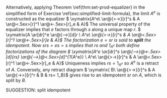 Alternatively, applying Theorem \ref{thm:set-prod-equalizer} in the simplified form of Exercise \ref{exc:simplified-limit-formula}, the limit $A^e$ is constructed as the equalizer
$ \xymatrix{A^e\ \ar@{>->}[r]^s & A \ar@<.5ex>[r]^1 \ar@<-.5ex>[r]_e & A}$ The universal property of the equalizer  implies that $e$ factors through $s$ along a unique map $r$.
$ \xymatrix{A \ar[dr]^e \ar@{-->}[d]_r \\ A^e\ \ar@{>->}[r]^s & A \ar@<.5ex>[r]^1 \ar@<-.5ex>[r]_e & A}$ The factorization $e = sr$ is said to **split** the idempotent.
Now $srs = es =s$ implies that $rs$ and $1_{A^e}$ both define factorizations of the diagram
$ \xymatrix{A^e \ar[dr]^s \ar@{-->}@<-.5ex>[d]_{rs} \ar@{-->}@<.5ex>[d]^{1_{A^e}} \\ A^e\ \ar@{>->}[r]^s & A \ar@<.5ex>[r]^1 \ar@<-.5ex>[r]_e & A}$ Uniqueness implies $rs = 1_{A^e}$ so $A^e$ is a retract of $A$. Conversely, any retract diagram
$ \xymatrix{ B\ \ar@{>->}[r]^s & A \ar@{->>}[r]^r & B & rs= 1_B}$ gives rise to an idempotent $sr$ on $A$, which is split by  $B$.


SUGGESTION: split idempotent